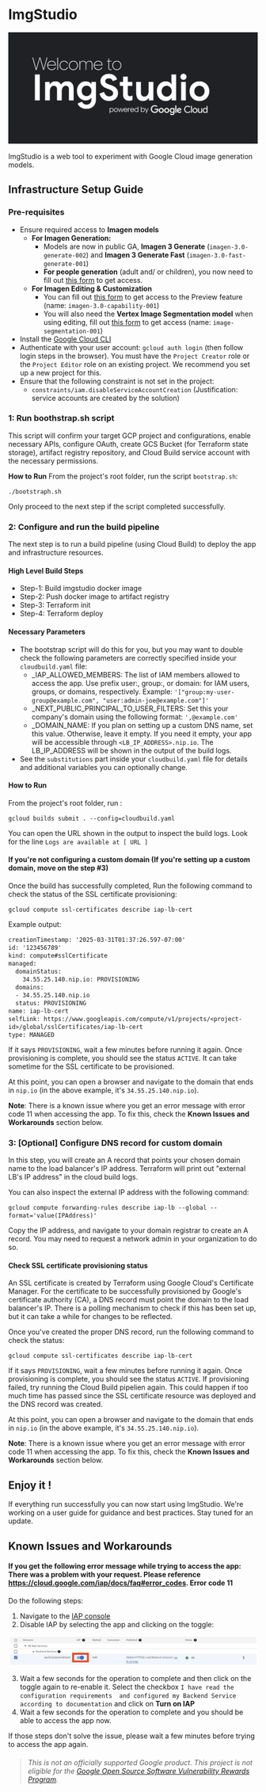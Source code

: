 # ImgStudio
![](./assets/imgstudio.jpg)

ImgStudio is a web tool to experiment with Google Cloud image generation models. 

## Infrastructure Setup Guide

### Pre-requisites

- Ensure required access to **Imagen models**
  - **For Imagen Generation:**
    - Models are now in public GA, **Imagen 3 Generate** (`imagen-3.0-generate-002`) and **Imagen 3 Generate Fast** (`imagen-3.0-fast-generate-001`)
    - **For people generation** (adult and/ or children), you now need to fill out [this form](https://docs.google.com/forms/d/e/1FAIpQLSduBp9w84qgim6vLriQ9p7sdz62bMJaL-nNmIVoyiOwd84SMw/viewform) to get access.
  - **For Imagen Editing & Customization**
    - You can fill out [this form](https://docs.google.com/forms/d/e/1FAIpQLScN9KOtbuwnEh6pV7xjxib5up5kG_uPqnBtJ8GcubZ6M3i5Cw/viewform) to get access to the Preview feature (name: `imagen-3.0-capability-001`)
    - You will also need the **Vertex Image Segmentation model** when using editing, fill out [this form](https://docs.google.com/forms/d/e/1FAIpQLSdzIR1EeQGFcMsqd9nPip5e9ovDKSjfWRd58QVjo1zLpfdvEg/viewform?resourcekey=0-Pvqc66u-0Z1QmuzHq4wLKg&pli=1) to get access (name: `image-segmentation-001`)
- Install the [Google Cloud CLI](https://cloud.google.com/sdk/docs/install)
- Authenticate with your user account: `gcloud auth login` (then follow login steps in the browser). You must have the `Project Creator` role or the `Project Editor` role on an existing project. We recommend you set up a new project for this. 
- Ensure that the following constraint is not set in the project:
  - `constraints/iam.disableServiceAccountCreation` (Justification: service accounts are created by the solution)

### 1: Run **boothstrap.sh** script
This script will confirm your target GCP project and configurations, enable necessary APIs, configure OAuth, create GCS Bucket (for Terraform state storage), artifact registry repository, and Cloud Build service account with the necessary permissions.

**How to Run**
From the project's root folder, run the script `bootstrap.sh`:

```
./bootstraph.sh
```

Only proceed to the next step if the script completed successfully.

### 2: Configure and run the build pipeline
The next step is to run a build pipeline (using Cloud Build) to deploy the app and infrastructure resources.

#### High Level Build Steps
  - Step-1: Build imgstudio docker image
  - Step-2: Push docker image to artifact registry
  - Step-3: Terraform init
  - Step-4: Terraform deploy
#### Necessary Parameters
  - The bootstrap script will do this for you, but you may want to double check the following parameters are correctly specified inside your `cloudbuild.yaml` file:
      - _IAP_ALLOWED_MEMBERS: The list of IAM members allowed to access the app. Use prefix user:, group:, or domain: for IAM users, groups, or domains, respectively. Example: `'["group:my-user-group@example.com", "user:admin-joe@example.com"]'`
      - _NEXT_PUBLIC_PRINCIPAL_TO_USER_FILTERS: Set this your company's domain using the following format: `',@example.com'`
      - _DOMAIN_NAME: If you plan on setting up a custom DNS name, set this value. Otherwise, leave it empty. If you need it empty, your app will be accessible through `<LB_IP_ADDRESS>.nip.io`. The LB_IP_ADDRESS will be shown in the output of the build logs.
  - See the `substitutions` part inside your `cloudbuild.yaml` file for details and additional variables you can optionally change.

#### How to Run

From the project's root folder, run :

```
gcloud builds submit . --config=cloudbuild.yaml
```

You can open the URL shown in the output to inspect the build logs. Look for the line `Logs are available at [ URL ]`


#### If you're not configuring a custom domain (If you're setting up a custom domain, move on the step #3)
Once the build has successfully completed, Run the following command to check the status of the SSL certificate provisioning:
```
gcloud compute ssl-certificates describe iap-lb-cert
```

Example output:
```
creationTimestamp: '2025-03-31T01:37:26.597-07:00'
id: '123456789'
kind: compute#sslCertificate
managed:
  domainStatus:
    34.55.25.140.nip.io: PROVISIONING
  domains:
  - 34.55.25.140.nip.io
  status: PROVISIONING
name: iap-lb-cert
selfLink: https://www.googleapis.com/compute/v1/projects/<project-id>/global/sslCertificates/iap-lb-cert
type: MANAGED
```

If it says `PROVISIONING`, wait a few minutes before running it again. Once provisioning is complete, you should see the status `ACTIVE`. It can take sometime for the SSL certificate to be provisioned. 

At this point, you can open a browser and navigate to the domain that ends in `nip.io` (in the above example, it's `34.55.25.140.nip.io`). 

**Note**: There is a known issue where you get an error message with error code 11 when accessing the app. To fix this, check the **Known Issues and Workarounds** section below.

### 3: [Optional] Configure DNS record for custom domain
In this step, you will create an A record that points your chosen domain name to the load balancer's IP address. Terraform will print out "external LB's IP address" in the cloud build logs. 

You can also inspect the external IP address with the following command:
```
gcloud compute forwarding-rules describe iap-lb --global --format='value(IPAddress)'
```

Copy the IP address, and navigate to your domain registrar to create an A record. You may need to request a network admin in your organization to do so.

#### Check SSL certificate provisioning status
An SSL certificate is created by Terraform using Google Cloud's Certificate Manager. For the certificate to be successfully provisioned by Google's certificate authority (CA), a DNS record must point the domain to the load balancer's IP. There is a polling mechanism to check if this has been set up, but it can take a while for changes to be reflected.

Once you've created the proper DNS record, run the following command to check the status:
```
gcloud compute ssl-certificates describe iap-lb-cert
```

If it says `PROVISIONING`, wait a few minutes before running it again. Once provisioning is complete, you should see the status `ACTIVE`. If provisioning failed, try running the Cloud Build pipelien again. This could happen if too much time has passed since the SSL certificate resource was deployed and the DNS record was created.

At this point, you can open a browser and navigate to the domain that ends in `nip.io` (in the above example, it's `34.55.25.140.nip.io`). 

**Note**: There is a known issue where you get an error message with error code 11 when accessing the app. To fix this, check the **Known Issues and Workarounds** section below.

## Enjoy it !
If everything run successfully you can now start using ImgStudio. We're working on a user guide for guidance and best practices. Stay tuned for an update.


## Known Issues and Workarounds
#### If you get the following error message while trying to access the app: There was a problem with your request. Please reference https://cloud.google.com/iap/docs/faq#error_codes. Error code 11

Do the following steps:
1. Navigate to the [IAP console](https://console.cloud.google.com/security/iap) 
2. Disable IAP by selecting the app and clicking on the toggle:

![](./assets/iap-toggle.jpg)

3. Wait a few seconds for the operation to complete and then click on the toggle again to re-enable it. Select the checkbox `I have read the configuration requirements  and configured my Backend Service according to documentation` and click on **Turn on IAP**
4. Wait a few seconds for the operation to complete and you should be able to access the app now.

If those steps don't solve the issue, please wait a few minutes before trying to access the app again.


> ###### _This is not an officially supported Google product. This project is not eligible for the [Google Open Source Software Vulnerability Rewards Program](https://bughunters.google.com/open-source-security)._